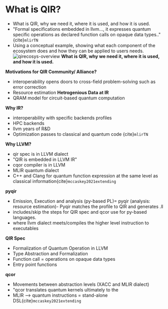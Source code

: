 # What is QIR?
- What is QIR, why we need it, where it is used, and how it is used.
- "Formal specifications embedded in llvm..., it expresses quantum specific operations as declared function calls on opaque data types.." \{cite}`mlirTN`  
- Using a conceptual example, showing what each component of the ecosystem does and how they can be applied to users needs.
  ![qirecosys-overview](qirecosys.png)
__What is QIR, why we need it, where it is used, and how it is used.__

__Motivations for QIR Community/ Alliance?__
- interoperability opens doors to cross-field problem-solving such as error correction 
- Resource estimation
__Hetrogenious Data at IR__
- QRAM model for circuit-based quantum computation

__Why IR?__
- interoperability with specific backends profiles  
-  HPC backends 
-  llvm years of R&D
-  Optimization passes to classical and quantum code 
 \{cite}`mlirTN` 

__Why LLVM?__
- qir spec is in LLVM dialect 
- "QIR is embedded in LLVM IR"
- cqor compiler is in LLVM 
-  MLIR quantum dialect 
-  C++ and Clang for quantum function expression at the same level as classical information\{cite}`mccaskey2021extending`

__pyqir__ 
- Emission, Execution and analysis (py-based PL)= pyqir 
(analysis: resource estimation)- Pyqir matches the profile to QIR and generates .ll
- includes/skip the steps for QIR spec and qcor use for py-based languages. 
- where llvm dialect meets/compiles the higher level instruction to executables 

__QIR Spec__ 
- Formalization of Quantum Operation in LLVM
- Type Abstraction and Formalization 
- Function call = operations on opaque data types 
- Entry point functions 

__qcor__ 
- Movements between abstraction levels (XACC and MLIR dialect) 
- "qcor translates quantum kernels ultimately to the
-  MLIR --> quantum instructions = stand-alone DSL\{cite}`mccaskey2021extending`